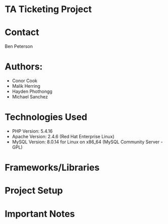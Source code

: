 # TA Ticketing Project

# Contact
Ben Peterson

# Authors:
* Conor Cook
* Malik Herring
* Hayden Phothongg
* Michael Sanchez

# Technologies Used
* PHP Version: 5.4.16
* Apache Version: 2.4.6 (Red Hat Enterprise Linux)
* MySQL Version: 8.0.14 for Linux on x86_64 (MySQL Community Server - GPL)

# Frameworks/Libraries

# Project Setup

# Important Notes

